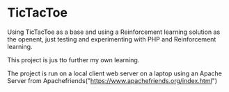 # TicTacToe
Using TicTacToe as a base and using a Reinforcement learning solution as the openent, just testing and experimenting with PHP and Reinforcement learning.

This project is jus tto further my own learning.

The project is run on a local client web server on a laptop using an Apache Server from Apachefriends("https://www.apachefriends.org/index.html")
